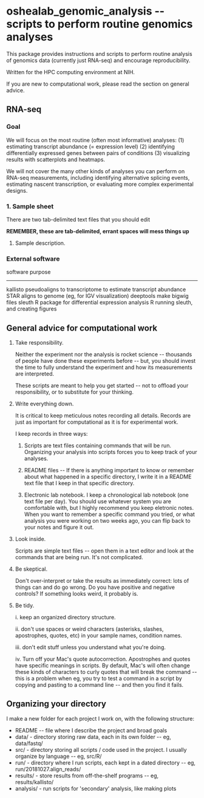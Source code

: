 # oshealab_genomic_analysis -- scripts to perform routine genomics analyses

This package provides instructions and scripts to perform routine analysis of
genomics data (currently just RNA-seq) and encourage reproducibility.

Written for the HPC computing environment at NIH.

If you are new to computational work, please read the section on general advice.

## RNA-seq

### Goal

We will focus on the most routine (often most informative) analyses:
(1) estimating transcript abundance (= expression level)
(2) identifying differentially expressed genes between pairs of conditions
(3) visualizing results with scatterplots and heatmaps.

We will not cover the many other kinds of analyses you can perform on RNA-seq
measurements, including identifying alternative splicing events, estimating
nascent transcription, or evaluating more complex experimental designs.

### 1. Sample sheet

There are two tab-delimited text files that you should edit

__REMEMBER, these are tab-delimited, errant spaces will mess things up__

1. Sample description. 

### External software

software        purpose
----------      ---------------------------------------------------------------------
kallisto        pseudoaligns to transcriptome to estimate transcript abundance
STAR            aligns to genome (eg, for IGV visualization)
deeptools       make bigwig files
sleuth          R package for differential expression analysis
R               running sleuth, and creating figures


## General advice for computational work

1. Take responsibility.

    Neither the experiment nor the analysis is rocket science -- thousands of
    people have done these experiments before -- but, you should invest the time
    to fully understand the experiment and how its measurements are interpreted.
 
    These scripts are meant to help you get started -- not to offload your
    responsibility, or to substitute for your thinking.

2. Write everything down.

    It is critical to keep meticulous notes recording all details. Records are
    just as important for computational as it is for experimental work.

    I keep records in three ways:
    
    1. Scripts are text files containing commands that will be run. Organizing
       your analysis into scripts forces you to keep track of your analyses.
 
    2. README files -- If there is anything important to know or remember about
    what happened in a specific directory, I write it in a README text file
    that I keep in that specific directory.
 
    3. Electronic lab notebook. I keep a chronological lab notebook (one text
    file per day). You should use whatever system you are comfortable with,
    but I highly recommend you keep eletronic notes. When you want to remember
    a specific command you tried, or what analysis you were working on two
    weeks ago, you can flip back to your notes and figure it out.

3. Look inside.

    Scripts are simple text files -- open them in a text editor
    and look at the commands that are being run. It's not complicated.

4. Be skeptical.

    Don't over-interpret or take the results as immediately correct: lots of
    things can and do go wrong. Do you have positive and negative controls?
    If something looks weird, it probably is.

5. Be tidy.

    i. keep an organized directory structure.

    ii. don't use spaces or weird characters (asterisks, slashes, apostrophes,
       quotes, etc) in your sample names, condition names.

    iii. don't edit stuff unless you understand what you're doing.

    iv. Turn off your Mac's quote autocorrection. Apostrophes and quotes have
    specific meanings in scripts. By default, Mac's will often change these
    kinds of characters to curly quotes that will break the command -- this is
    a problem when eg, you try to test a command in a script by copying and
    pasting to a command line -- and then you find it fails.

## Organizing your directory

I make a new folder for each project I work on, with the following structure:

- README -- file where I describe the project and broad goals
- data/ - directory storing raw data, each in its own folder -- eg, data/fastq/
- src/ - directory storing all scripts / code used in the project. I usually organize by language -- eg, src/R/
- run/ - directory where I run scripts, each kept in a dated directory -- eg, run/20181027.align_reads/
- results/ - store results from off-the-shelf programs -- eg, results/kallisto/
- analysis/ - run scripts for 'secondary' analysis, like making plots


